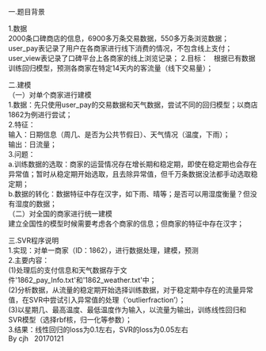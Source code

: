 一.题目背景

1.数据  
2000条口碑商店的信息，6900多万条交易数据，550多万条浏览数据；  
user_pay表记录了用户在各商家进行线下消费的情况，不包含线上支付；  
user_view表记录了口碑平台上各商家的线上浏览记录； 
2.目标：   
根据已有数据训练回归模型，预测各商家在特定14天内的客流量（线下交易量）；  

二.建模  
（一）对单个商家进行建模  
1.数据：先只使用user_pay的交易数据和天气数据，尝试不同的回归模型；以商店1862为例进行尝试；  
2.特征：  
输入：日期信息（周几、是否为公共节假日）、天气情况（温度，下雨）；  
输出：日流量；  
3.问题：  
a.训练数据的选取：商家的运营情况存在增长期和稳定期，即使在稳定期也会存在异常值；暂时从稳定期开始选取，且去除异常值，但千万条数据没法都手动选取稳定期；  
b.数据的转化：数据特征中存在汉字，如下雨、晴等；是否可以用湿度衡量？但没有湿度的数据；  
（二）对全国的商家进行统一建模  
建立全国性的模型时候需要考虑各个商家的信息；但商家的特征中存在汉字；  

三.SVR程序说明  
1.实现：对单一商家（ID：1862），进行数据处理，建模，预测  
2.主要内容：  
(1)处理后的支付信息和天气数据存于文件'1862_pay_Info.txt'和'1862_weather.txt'中；  
(2)分析数据，从流量的稳定期开始选择训练数据，对于稳定期中存在的流量异常值，在SVR中尝试引入异常值的处理（‘outlierfraction’）；  
(3)以星期几、最高温度、最低温度作为输入，以流量为输出，训练线性回归和SVR模型（选择rbf核，归一化等参数）；  
3.结果：线性回归的loss为0.1左右，SVR的loss为0.05左右  
By cjh  
20170121
